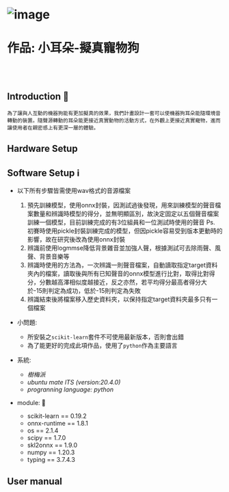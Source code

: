 ![image](https://user-images.githubusercontent.com/82246791/126729604-a0b9ea5c-fdc1-4b28-9230-5c19d26854a1.png)
======
# 作品: 小耳朵-擬真寵物狗
<br></br>
## Introduction 🔨
    為了讓與人互動的機器狗能有更加擬真的效果，我們計畫設計一套可以使機器狗耳朵能隨環境音轉動的裝置。隨聲源轉動的耳朵能更接近真實動物的活動方式，在外觀上更接近真實寵物，進而讓使用者在親密感上有更深一層的體驗。

## Hardware Setup

## Software Setup ℹ️

  + 以下所有步驟皆需使用wav格式的音源檔案
  
    1. 預先訓練模型，使用onnx封裝，因測試過後發現，用來訓練模型的聲音檔案數量和辨識時模型的得分，並無明顯區別，故決定固定以五個聲音檔案訓練一個模型，目前訓練完成的有3位組員和一位測試時使用的聲音
       Ps. 初賽時使用pickle封裝訓練完成的模型，但因pickle容易受到版本更動時的影響，故在研究後改為使用onnx封裝
    2. 辨識前使用logmmse降低背景雜音並加強人聲，根據測試可去除雨聲、風聲、背景音樂等
    3. 辨識時使用的方法為，一次辨識一則聲音檔案，自動讀取指定target資料夾內的檔案，讀取後與所有已知聲音的onnx模型進行比對，取得比對得分，分數越高澤相似度越接近，反之亦然，若平均得分最高者得分大          於-15則判定為成功，低於-15則判定為失敗
    4. 辨識結束後將檔案移入歷史資料夾，以保持指定target資料夾最多只有一個檔案

  + 小問題:
    * 所安裝之``scikit-learn``套件不可使用最新版本，否則會出錯
    * 為了能更好的完成此項作品，使用了``python``作為主要語言
  
  + 系統:
    * _樹梅派_ 
    * _ubuntu mate lTS (version:20.4.0)_
    * _progranning language: python_
   
  + module: 📎
    * scikit-learn == 0.19.2
    * onnx-runtime == 1.8.1
    * os == 2.1.4
    * scipy == 1.7.0
    * skl2onnx ==  1.9.0
    * numpy == 1.20.3
    * typing == 3.7.4.3

## User manual

